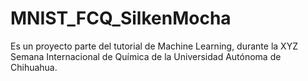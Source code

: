# MNIST_FCQ_SilkenMocha

Es un proyecto parte del tutorial de Machine Learning, durante la XYZ Semana Internacional de Química de la Universidad Autónoma de Chihuahua.
